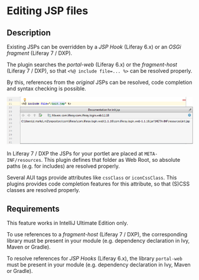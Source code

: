 Editing JSP files
=================

## Description

Existing JSPs can be overridden by a *JSP Hook* (Liferay 6.x) or an *OSGi fragment* (Liferay 7 / DXP).

The plugin searches the *portal-web* (Liferay 6.x) or the *fragment-host* (Liferay 7 / DXP), so that ```<%@ include file=... %>``` can be resolved properly.

By this, references from the *original* JSPs can be resolved, code completion and syntax checking is possible.

![Reference to login-web](login_web.png "Reference to login-web")

In Liferay 7 / DXP the JSPs for your portlet are placed at ```META-INF/resources```. This plugin defines that folder as Web Root, so
absolute paths (e.g. for includes) are resolved properly. 

Several AUI tags provide attributes like ```cssClass``` or ```iconCssClass```. This plugins provides code completion features for this attribute, so that
(S)CSS classes are resolved properly.

## Requirements

This feature works in IntelliJ Ultimate Edition only.

To use references to a *fragment-host* (Liferay 7 / DXP), the corresponding library must be present in your module (e.g. dependency declaration in Ivy, Maven or Gradle).

To resolve references for *JSP Hooks* (Liferay 6.x), the library ```portal-web``` must be present in your module (e.g. dependency declaration in Ivy, Maven or Gradle).

